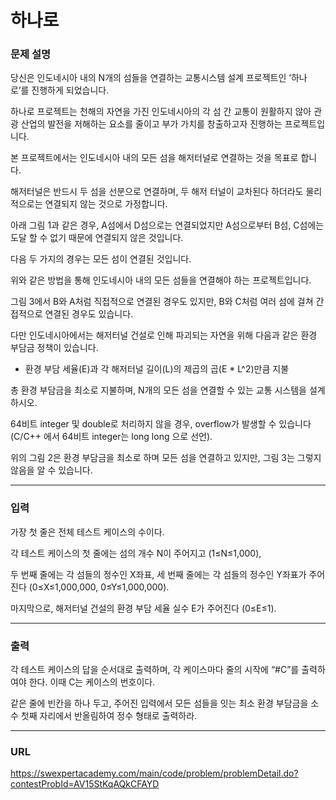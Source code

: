 # 하나로

### 문제 설명

당신은 인도네시아 내의 N개의 섬들을 연결하는 교통시스템 설계 프로젝트인 ‘하나로’를 진행하게 되었습니다.

하나로 프로젝트는 천해의 자연을 가진 인도네시아의 각 섬 간 교통이 원활하지 않아 관광 산업의 발전을 저해하는 요소를 줄이고 부가 가치를 창출하고자 진행하는 프로젝트입니다.

본 프로젝트에서는 인도네시아 내의 모든 섬을 해저터널로 연결하는 것을 목표로 합니다.

해저터널은 반드시 두 섬을 선분으로 연결하며, 두 해저 터널이 교차된다 하더라도 물리적으로는 연결되지 않는 것으로 가정합니다.

아래 그림 1과 같은 경우, A섬에서 D섬으로는 연결되었지만 A섬으로부터 B섬, C섬에는 도달 할 수 없기 때문에 연결되지 않은 것입니다.

 


 
다음 두 가지의 경우는 모든 섬이 연결된 것입니다.
 
 

위와 같은 방법을 통해 인도네시아 내의 모든 섬들을 연결해야 하는 프로젝트입니다.

그림 3에서 B와 A처럼 직접적으로 연결된 경우도 있지만, B와 C처럼 여러 섬에 걸쳐 간접적으로 연결된 경우도 있습니다.

다만 인도네시아에서는 해저터널 건설로 인해 파괴되는 자연을 위해 다음과 같은 환경 부담금 정책이 있습니다.

- 환경 부담 세율(E)과 각 해저터널 길이(L)의 제곱의 곱(E * L^2)만큼 지불

총 환경 부담금을 최소로 지불하며, N개의 모든 섬을 연결할 수 있는 교통 시스템을 설계하시오.

64비트 integer 및 double로 처리하지 않을 경우, overflow가 발생할 수 있습니다 (C/C++ 에서 64비트 integer는 long long 으로 선언).

위의 그림 2은 환경 부담금을 최소로 하며 모든 섬을 연결하고 있지만, 그림 3는 그렇지 않음을 알 수 있습니다.

-----------
### 입력

가장 첫 줄은 전체 테스트 케이스의 수이다.

각 테스트 케이스의 첫 줄에는 섬의 개수 N이 주어지고 (1≤N≤1,000),

두 번째 줄에는 각 섬들의 정수인 X좌표, 세 번째 줄에는 각 섬들의 정수인 Y좌표가 주어진다 (0≤X≤1,000,000, 0≤Y≤1,000,000).

마지막으로, 해저터널 건설의 환경 부담 세율 실수 E가 주어진다 (0≤E≤1).

-----------
### 출력

각 테스트 케이스의 답을 순서대로 출력하며, 각 케이스마다 줄의 시작에 “#C”를 출력하여야 한다. 이때 C는 케이스의 번호이다.

같은 줄에 빈칸을 하나 두고, 주어진 입력에서 모든 섬들을 잇는 최소 환경 부담금을 소수 첫째 자리에서 반올림하여 정수 형태로 출력하라.

-----------
### URL

https://swexpertacademy.com/main/code/problem/problemDetail.do?contestProbId=AV15StKqAQkCFAYD
